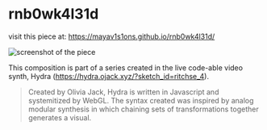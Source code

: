 # rnb0wk4l31d

visit this piece at: https://mayav1s1ons.github.io/rnb0wk4l31d/

![screenshot of the piece](screenshot.png)

This composition is part of a series created in the live code-able video synth, Hydra (https://hydra.ojack.xyz/?sketch_id=ritchse_4). 

> Created by Olivia Jack, Hydra is written in Javascript and systemitized by WebGL. The syntax created was inspired by analog modular synthesis in which chaining sets of transformations together generates a visual. 
